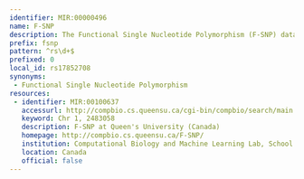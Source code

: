 ```yaml
---
identifier: MIR:00000496
name: F-SNP
description: The Functional Single Nucleotide Polymorphism (F-SNP) database integrates information obtained from databases about the functional effects of SNPs. These effects are predicted and indicated at the splicing, transcriptional, translational and post-translational level. In particular, users can retrieve SNPs that disrupt genomic regions known to be functional, including splice sites and transcriptional regulatory regions. Users can also identify non-synonymous SNPs that may have deleterious effects on protein structure or function, interfere with protein translation or impede post-translational modification.
prefix: fsnp
pattern: ^rs\d+$
prefixed: 0
local_id: rs17852708
synonyms:
 - Functional Single Nucleotide Polymorphism
resources:
 - identifier: MIR:00100637
   accessurl: http://compbio.cs.queensu.ca/cgi-bin/compbio/search/main.cgi?search_mode=id&amp;id_type=snp_id&amp;id_val=${lid}
   keyword: Chr 1, 2483058
   description: F-SNP at Queen's University (Canada)
   homepage: http://compbio.cs.queensu.ca/F-SNP/
   institution: Computational Biology and Machine Learning Lab, School of Computing, Queen's University, Kingston, Ontario
   location: Canada
   official: false
---
```

